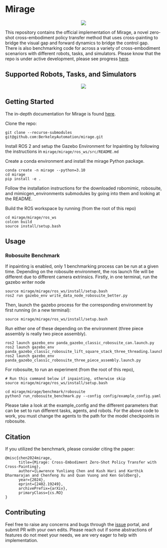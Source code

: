 # Mirage
<p align="center">
  <picture>
    <img src="https://github.com/BerkeleyAutomation/mirage/assets/52500655/3d724f08-48da-4d7d-9693-09f76dd4eefd">
  </picture>
</p>

This repository contains the official implementation of Mirage, a novel zero-shot cross-embodiment policy transfer method that uses cross-painting to bridge the visual gap and forward dynamics to bridge the control gap. There is also benchmarking code for across a variety of cross-embodiment scenariors with different robots, tasks, and simulators. Please know that the repo is under active development, please see progress [here](https://github.com/BerkeleyAutomation/mirage/issues/6). 

## Supported Robots, Tasks, and Simulators
<p align="center">
  <picture>
    <img src="https://github.com/BerkeleyAutomation/mirage/assets/52500655/0c566742-b398-4c84-b6ec-98ee68245c68">
  </picture>
</p>

## Getting Started
The in-depth documentation for Mirage is found [here](https://berkeleyautomation.github.io/mirage/).

Clone the repo:
```
git clone --recurse-submodules git@github.com:BerkeleyAutomation/mirage.git
```

Install ROS 2 and setup the Gazebo Environment for Inpainting by following the instructions in `mirage/mirage/ros_ws/src/README.md` 

Create a conda environment and install the mirage Python package.
```
conda create -n mirage --python=3.10
cd mirage
pip install -e .
```

Follow the installation instructions for the downloaded robomimic, robosuite, and mimicgen_environments submodules by going into them and looking at the README.

Build the ROS workspace by running (from the root of this repo)
```
cd mirage/mirage/ros_ws
colcon build
source install/setup.bash
```

## Usage
### Robosuite Benchmark
If inpainting is enabled, only 1 benchmarking process can be run at a given time.
Depending on the robosuite environment, the ros launch file will be different due to different camera extrinsics.
Firstly, in one terminal, run the gazebo writer node
```
source mirage/mirage/ros_ws/install/setup.bash
ros2 run gazebo_env write_data_node_robosuite_better.py
```

Then, launch the gazebo process for the corresponding environment by first running (in a new terminal):
```
source mirage/mirage/ros_ws/install/setup.bash
```
Run either one of these depending on the environment (three piece assembly is really two piece assembly).
```
ros2 launch gazebo_env panda_gazebo_classic_robosuite_can.launch.py
ros2 launch gazebo_env panda_gazebo_classic_robosuite_lift_square_stack_three_threading.launch.py
ros2 launch gazebo_env panda_gazebo_classic_robosuite_three_piece_assembly.launch.py
```

For robosuite, to run an experiment (from the root of this repo), 
```
# Run this command below if inpainting, otherwise skip
source mirage/mirage/ros_ws/install/setup.bash

cd mirage/mirage/benchmark/robosuite
python3 run_robosuite_benchmark.py --config config/example_config.yaml
```
Please take a look at the example_config and the different parameters that can be set to run different tasks, agents, and robots. For the above code to work, you must change the agents to the path for the model checkpoints in robosuite.

## Citation
If you utilized the benchmark, please consider citing the paper:
```
@misc{chen2024mirage,
      title={Mirage: Cross-Embodiment Zero-Shot Policy Transfer with Cross-Painting}, 
      author={Lawrence Yunliang Chen and Kush Hari and Karthik Dharmarajan and Chenfeng Xu and Quan Vuong and Ken Goldberg},
      year={2024},
      eprint={2402.19249},
      archivePrefix={arXiv},
      primaryClass={cs.RO}
}
```

## Contributing
Feel free to raise any concerns and bugs through the [issue](https://github.com/BerkeleyAutomation/mirage/issues) portal, and submit PR with your own edits. Please reach out if some abstractions of features do not meet your needs, we are very eager to help with implementation.